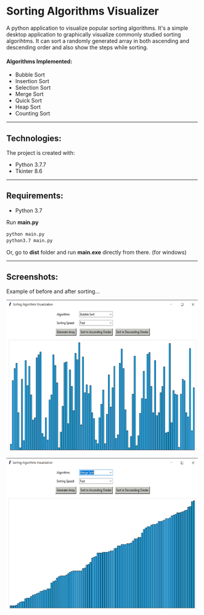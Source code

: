 # Sorting Algorithms Visualizer
A python application to visualize popular sorting algorithms. It's a simple desktop application to graphically visualize commonly studied sorting algorihtms. It can sort a randomly generated array in both ascending and descending order and also show the steps while sorting. 
#### Algorithms Implemented:
* Bubble Sort 
* Insertion Sort 
* Selection Sort 
* Merge Sort 
* Quick Sort 
* Heap Sort 
* Counting Sort
----------------------------------------------------------------------------------------------------------------------------------------
## Technologies:
The project is created with:
* Python 3.7.7
* Tkinter 8.6
----------------------------------------------------------------------------------------------------------------------------------------
## Requirements:
* Python 3.7
<p>Run <strong>main.py</strong><p>

```cmd
python main.py
python3.7 main.py
```

 <p>Or, go to <strong>dist</strong> folder and run <strong>main.exe</strong> directly from there. (for windows)</p>

----------------------------------------------------------------------------------------------------------------------------------------
## Screenshots:
Example of before and after sorting...

<p align="center"><img src="images/before.png" width=600 height=400></p>
<p align="center"><img src="images/after.png" width=600 height=400></p>
